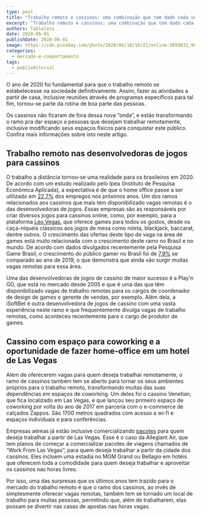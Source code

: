 ```yaml
---
type: post
title: "Trabalho remoto e cassinos: uma combinação que tem dado cada vez mais certo"
excerpt: "Trabalho remoto e cassinos: uma combinação que tem dado cada vez mais certo"
authors: Tableless
date: 2020-06-01
publishDate: 2020-06-01
image: https://cdn.pixabay.com/photo/2020/04/18/16/21/online-5059831_960_720.jpg
categories:
  - mercado-e-comportamento
tags:
  - publieditorial
---
```

O ano de 2020 foi fundamental para que o trabalho remoto se estabelecesse na sociedade definitivamente. Assim, fazer as atividades a partir de casa, inclusive reuniões através de programas específicos para tal fim, tornou-se parte da rotina de boa parte das pessoas.

Os cassinos não ficaram de fora dessa nova “onda”, e estão transformando o ramo pra dar espaço a pessoas que desejam trabalhar remotamente, inclusive modificando seus espaços físicos para conquistar este público. Confira mais informações sobre isto neste artigo.

## Trabalho remoto nas desenvolvedoras de jogos para cassinos

O trabalho a distância tornou-se uma realidade para os brasileiros em 2020. De acordo com um estudo realizado pelo Ipea (Instituto de Pesquisa Econômica Aplicada), a expectativa é de que o home office passe a ser utilizado em [22,7%](https://g1.globo.com/economia/concursos-e-emprego/noticia/2020/06/03/home-office-pode-chegar-a-227percent-das-ocupacoes-nacionais-aponta-estudo-do-ipea.ghtml) dos empregos nos próximos anos. Um dos ramos relacionados aos cassinos que mais tem disponibilizado vagas remotas é o das desenvolvedoras de jogos. Essas empresas são as responsáveis por criar diversos jogos para cassinos online, como, por exemplo, para a plataforma [Leo Vegas](https://www.leovegas.com/pt-br/), que oferece games para todos os gostos, desde os caça-níqueis clássicos aos jogos de mesa como roleta, blackjack, baccarat, dentre outros. O crescimento das ofertas deste tipo de vaga na área de games está muito relacionada com o crescimento deste ramo no Brasil e no mundo. De acordo com dados divulgados recentemente pela Pesquisa Game Brasil, o crescimento do público gamer no Brasil foi de [7,9%](https://www.istoedinheiro.com.br/como-entender-e-acompanhar-o-crescimento-do-publico-gamer-no-brasil/) se comparado ao ano de 2019, o que demonstra que ainda vão surgir muitas vagas remotas para essa área.

Uma das desenvolvedoras de jogos de cassino de maior sucesso é a Play'n GO, que está no mercado desde 2005 e que é uma das que têm disponibilizado vagas de trabalho remotas para os cargos de coordenador de design de games e gerente de vendas, por exemplo. Além dela, a iSoftBet é outra desenvolvedora de jogos de cassino com uma vasta experiência neste ramo e que frequentemente divulga vagas de trabalho remotas, como aconteceu recentemente para o cargo de produtor de games.

## Cassino com espaço para coworking e a oportunidade de fazer home-office em um hotel de Las Vegas

Além de oferecerem vagas para quem deseja trabalhar remotamente, o ramo de cassinos também tem se aberto para tornar os seus ambientes próprios para o trabalho remoto, transformando muitas das suas dependências em espaços de coworking. Um deles foi o cassino Venetian, que fica localizado em Las Vegas, e que lançou seu primeiro espaço de coworking por volta do ano de 2017 em parceria com o e-commerce de calçados Zappos. São 1700 metros quadrados com acesso a wi-fi e espaços individuais e para conferências.

Empresas aéreas já estão inclusive comercializando [pacotes](https://www.aeroin.net/empresa-aerea-quer-que-as-pessoas-facam-home-office-num-cassino-de-vegas/) para quem deseja trabalhar a partir de Las Vegas. Esse é o caso da Allegiant Air, que tem planos de começar a comercializar pacotes de viagens chamados de “Work From Las Vegas”, para quem deseja trabalhar a partir da cidade dos cassinos. Eles incluem uma estadia no MGM Grand ou Bellagio em hotéis que oferecem toda a comodidade para quem deseja trabalhar e aproveitar os cassinos nas horas livres.

Por isso, uma das surpresas que os últimos anos tem trazido para o mercado do trabalho remoto é que o ramo dos cassinos, ao invés de simplesmente oferecer vagas remotas, também tem se tornado um local de trabalho para muitas pessoas, permitindo que, além de trabalharem, elas possam se divertir nas casas de apostas nas horas vagas.